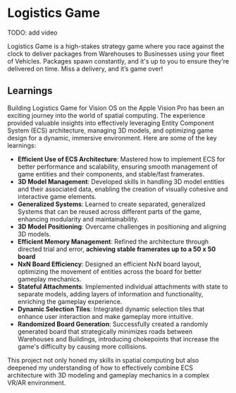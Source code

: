 # Logistics Game

TODO: add video

Logistics Game is a high-stakes strategy game where you race against the clock to deliver packages from Warehouses to Businesses using your fleet of Vehicles. Packages spawn constantly, and it's up to you to ensure they're delivered on time. Miss a delivery, and it’s game over!

## Learnings

Building Logistics Game for Vision OS on the Apple Vision Pro has been an exciting journey into the world of spatial computing. The experience provided valuable insights into effectively leveraging Entity Component System (ECS) architecture, managing 3D models, and optimizing game design for a dynamic, immersive environment. Here are some of the key learnings:

* **Efficient Use of ECS Architecture**: Mastered how to implement ECS for better performance and scalability, ensuring smooth management of game entities and their components, and stable/fast framerates.
* **3D Model Management**: Developed skills in handling 3D model entities and their associated data, enabling the creation of visually cohesive and interactive game elements.
* **Generalized Systems**: Learned to create separated, generalized Systems that can be reused across different parts of the game, enhancing modularity and maintainability.
* **3D Model Positioning**: Overcame challenges in positioning and aligning 3D models.
* **Efficient Memory Management**: Refined the architecture through directed trial and error, **achieving stable framerates up to a 50 x 50 board**
* **NxN Board Efficiency**: Designed an efficient NxN board layout, optimizing the movement of entities across the board for better gameplay mechanics.
* **Stateful Attachments**: Implemented individual attachments with state to separate models, adding layers of information and functionality, enriching the gameplay experience.
* **Dynamic Selection Tiles**: Integrated dynamic selection tiles that enhance user interaction and make gameplay more intuitive.
* **Randomized Board Generation**: Successfully created a randomly generated board that strategically minimizes roads between Warehouses and Buildings, introducing chokepoints that increase the game's difficulty by causing more collisions.

This project not only honed my skills in spatial computing but also deepened my understanding of how to effectively combine ECS architecture with 3D modeling and gameplay mechanics in a complex VR/AR environment.
